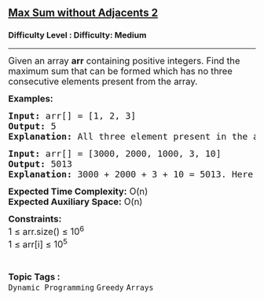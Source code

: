 <h2><a href="https://www.geeksforgeeks.org/problems/max-sum-without-adjacents-2/1?page=2&difficulty=Medium&status=unsolved&sortBy=submissions">Max Sum without Adjacents 2</a></h2><h3>Difficulty Level : Difficulty: Medium</h3><hr><div class="problems_problem_content__Xm_eO"><p><span style="font-size: 18px;">Given an array <strong>a</strong><strong>rr</strong>&nbsp;containing positive integers. Find the maximum sum that can be formed which has no three consecutive elements present from the array.</span></p>
<p><span style="font-size: 18px;"><strong>Examples:</strong></span></p>
<pre><span style="font-size: 18px;"><strong>Input:</strong> arr[] = [1, 2, 3]
<strong>Output:</strong> 5
<strong>Explanation:</strong> All three element present in the array is consecutive, hence we have to consider just two element sum having maximum,which is 2+3 = 5</span></pre>
<pre><span style="font-size: 18px;"><strong>Input:</strong> arr[] = [3000, 2000, 1000, 3, 10]
<strong>Output: </strong>5013
<strong>Explanation:</strong> 3000 + 2000 + 3 + 10 = 5013. Here no three elements is consecutive in that subsequence.</span></pre>
<p><span style="font-size: 18px;"><strong>Expected Time Complexity:</strong> O(n)<br><strong>Expected Auxiliary Space:</strong> O(n)</span></p>
<p><span style="font-size: 18px;"><strong>Constraints:</strong><br>1 ≤ arr.size() ≤ 10<sup>6</sup><br>1 ≤ arr[i] ≤ 10<sup>5</sup></span></p></div><br><p><span style=font-size:18px><strong>Topic Tags : </strong><br><code>Dynamic Programming</code>&nbsp;<code>Greedy</code>&nbsp;<code>Arrays</code>&nbsp;